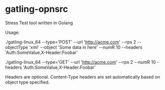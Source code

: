 # gatling-opnsrc
Stress Test tool written in Golang

Usage:

./gatling-linux_64 --type='POST' --url 'http://acme.com' --rps 2 --objectType 'xml' --object '<xmlObject>Some data in here</xmlObject>' --numR 10 --headers 'Auth:SomeValue,X-Header:Foobar'


./gatling-linux_64 --type='GET' --url 'http://acme.com' --rps 2 --numR 10 -headers 'Auth:SomeValue,X-Header:Foobar'

Headers are optional. Content-Type headers are set automatically based on object type specified.
